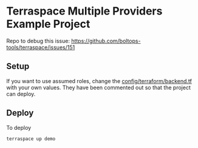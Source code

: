 # Terraspace Multiple Providers Example Project

Repo to debug this issue: https://github.com/boltops-tools/terraspace/issues/151

## Setup

If you want to use assumed roles, change the [config/terraform/backend.tf](config/terraform/backend.tf) with your own values. They have been commented out so that the project can deploy.

## Deploy

To deploy

    terraspace up demo
